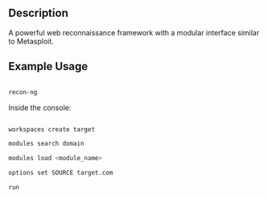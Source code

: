 ## Description

A powerful web reconnaissance framework with a modular interface similar to Metasploit.

## Example Usage

```bash

recon-ng

```

Inside the console:

```bash

workspaces create target

modules search domain

modules load <module_name>

options set SOURCE target.com

run

```